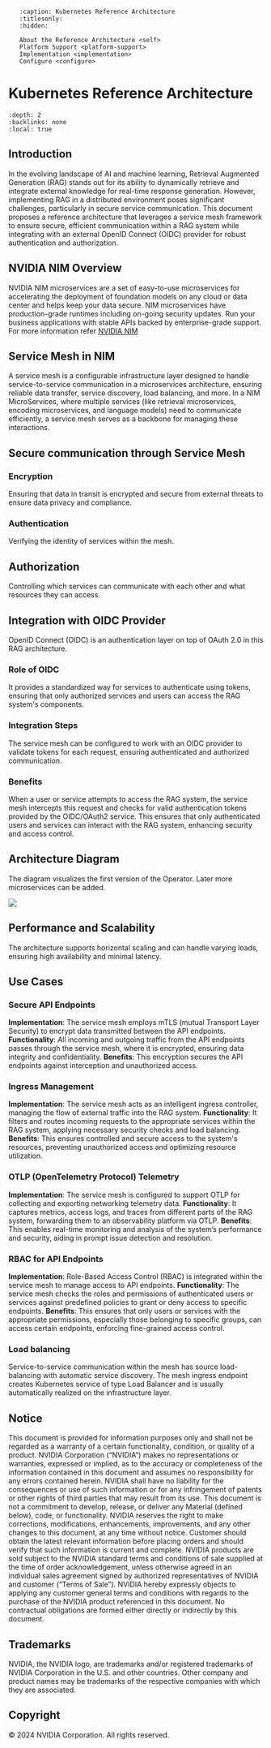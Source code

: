 <!--
  SPDX-FileCopyrightText: Copyright (c) 2023 NVIDIA CORPORATION & AFFILIATES. All rights reserved.
  SPDX-License-Identifier: Apache-2.0
-->

```{toctree}
   :caption: Kubernetes Reference Architecture
   :titlesonly:
   :hidden:

   About the Reference Architecture <self>
   Platform Support <platform-support>
   Implementation <implementation>
   Configure <configure>
```

# Kubernetes Reference Architecture

```{contents}
:depth: 2
:backlinks: none
:local: true
```

## Introduction

In the evolving landscape of AI and machine learning, Retrieval Augmented Generation (RAG) stands out for its ability to dynamically retrieve and integrate external knowledge for real-time response generation. However, implementing RAG in a distributed environment poses significant challenges, particularly in secure service communication. This document proposes a reference architecture that leverages a service mesh framework to ensure secure, efficient communication within a RAG system while integrating with an external OpenID Connect (OIDC) provider for robust authentication and authorization.

## NVIDIA NIM Overview

NVIDIA NIM microservices are a set of easy-to-use microservices for accelerating the deployment of foundation models on any cloud or data center and helps keep your data secure. NIM microservices have production-grade runtimes including on-going security updates. Run your business applications with stable APIs backed by enterprise-grade support. For more information refer [NVIDIA NIM](https://docs.nvidia.com/nim/index.html)

## Service Mesh in NIM

A service mesh is a configurable infrastructure layer designed to handle service-to-service communication in a microservices architecture, ensuring reliable data transfer, service discovery, load balancing, and more. In a NIM MicroServices, where multiple services (like retrieval microservices, encoding microservices, and language models) need to communicate efficiently, a service mesh serves as a backbone for managing these interactions.

## Secure communication through Service Mesh

### Encryption

Ensuring that data in transit is encrypted and secure from external threats to ensure data privacy and compliance. 

### Authentication

Verifying the identity of services within the mesh.

## Authorization

Controlling which services can communicate with each other and what resources they can access.

## Integration with OIDC Provider
 
OpenID Connect (OIDC) is an authentication layer on top of OAuth 2.0 in this RAG architecture.

### Role of OIDC

It provides a standardized way for services to authenticate using tokens, ensuring that only authorized services and users can access the RAG system's components.

### Integration Steps

The service mesh can be configured to work with an OIDC provider to validate tokens for each request, ensuring authenticated and authorized communication.

### Benefits

When a user or service attempts to access the RAG system, the service mesh intercepts this request and checks for valid authentication tokens provided by the OIDC/OAuth2 service. This ensures that only authenticated users and services can interact with the RAG system, enhancing security and access control.

## Architecture Diagram

The diagram visualizes the first version of the Operator. Later more microservices can be added.

![](/images/reference-arch-01.png)

## Performance and Scalability

The architecture supports horizontal scaling and can handle varying loads, ensuring high availability and minimal latency.

## Use Cases

### Secure API Endpoints

**Implementation**: The service mesh employs mTLS (mutual Transport Layer Security) to encrypt data transmitted between the API endpoints.
**Functionality**: All incoming and outgoing traffic from the API endpoints passes through the service mesh, where it is encrypted, ensuring data integrity and confidentiality.
**Benefits**: This encryption secures the API endpoints against interception and unauthorized access.

### Ingress Management

**Implementation**: The service mesh acts as an intelligent ingress controller, managing the flow of external traffic into the RAG system.
**Functionality**: It filters and routes incoming requests to the appropriate services within the RAG system, applying necessary security checks and load balancing.
**Benefits**: This ensures controlled and secure access to the system's resources, preventing unauthorized access and optimizing resource utilization.

### OTLP (OpenTelemetry Protocol) Telemetry

**Implementation**: The service mesh is configured to support OTLP for collecting and exporting networking telemetry data.
**Functionality**: It captures metrics, access logs, and traces from different parts of the RAG system, forwarding them to an observability platform via OTLP.
**Benefits**: This enables real-time monitoring and analysis of the system’s performance and security, aiding in prompt issue detection and resolution.

### RBAC for API Endpoints

**Implementation**: Role-Based Access Control (RBAC) is integrated within the service mesh to manage access to API endpoints.
**Functionality**: The service mesh checks the roles and permissions of authenticated users or services against predefined policies to grant or deny access to specific endpoints.
**Benefits**: This ensures that only users or services with the appropriate permissions, especially those belonging to specific groups, can access certain endpoints, enforcing fine-grained access control.

### Load balancing

Service-to-service communication within the mesh has source load-balancing with automatic service discovery. The mesh ingress endpoint creates Kubernetes service of type Load Balancer and is usually automatically realized on the infrastructure layer. 

## Notice

This document is provided for information purposes only and shall not be regarded as a warranty of a certain functionality, condition, or quality of a product. NVIDIA Corporation (“NVIDIA”) makes no representations or warranties, expressed or implied, as to the accuracy or completeness of the information contained in this document and assumes no responsibility for any errors contained herein. NVIDIA shall have no liability for the consequences or use of such information or for any infringement of patents or other rights of third parties that may result from its use. This document is not a commitment to develop, release, or deliver any Material (defined below), code, or functionality. NVIDIA reserves the right to make corrections, modifications, enhancements, improvements, and any other changes to this document, at any time without notice. Customer should obtain the latest relevant information before placing orders and should verify that such information is current and complete. NVIDIA products are sold subject to the NVIDIA standard terms and conditions of sale supplied at the time of order acknowledgement, unless otherwise agreed in an individual sales agreement signed by authorized representatives of NVIDIA and customer (“Terms of Sale”). NVIDIA hereby expressly objects to applying any customer general terms and conditions with regards to the purchase of the NVIDIA product referenced in this document. No contractual obligations are formed either directly or indirectly by this document.

## Trademarks

NVIDIA, the NVIDIA logo, are trademarks and/or registered trademarks of NVIDIA Corporation in the U.S. and other countries. Other company and product names may be trademarks of the respective companies with which they are associated.

## Copyright
© 2024 NVIDIA Corporation. All rights reserved.
